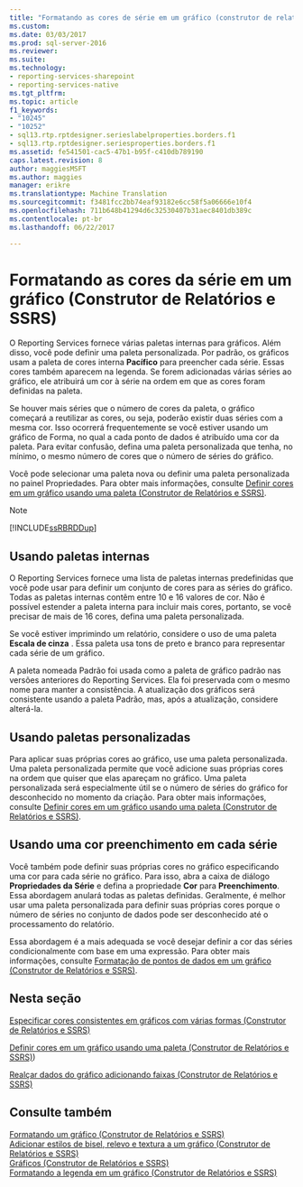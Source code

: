 ```yaml
---
title: "Formatando as cores de série em um gráfico (construtor de relatórios e SSRS) | Microsoft Docs"
ms.custom: 
ms.date: 03/03/2017
ms.prod: sql-server-2016
ms.reviewer: 
ms.suite: 
ms.technology:
- reporting-services-sharepoint
- reporting-services-native
ms.tgt_pltfrm: 
ms.topic: article
f1_keywords:
- "10245"
- "10252"
- sql13.rtp.rptdesigner.serieslabelproperties.borders.f1
- sql13.rtp.rptdesigner.seriesproperties.borders.f1
ms.assetid: fe541501-cac5-47b1-b95f-c410db789190
caps.latest.revision: 8
author: maggiesMSFT
ms.author: maggies
manager: erikre
ms.translationtype: Machine Translation
ms.sourcegitcommit: f3481fcc2bb74eaf93182e6cc58f5a06666e10f4
ms.openlocfilehash: 711b648b41294d6c32530407b31aec8401db389c
ms.contentlocale: pt-br
ms.lasthandoff: 06/22/2017

---
```

# <a name="formatting-series-colors-on-a-chart-report-builder-and-ssrs"></a>Formatando as cores da série em um gráfico (Construtor de Relatórios e SSRS)
  O Reporting Services fornece várias paletas internas para gráficos. Além disso, você pode definir uma paleta personalizada. Por padrão, os gráficos usam a paleta de cores interna **Pacífico** para preencher cada série. Essas cores também aparecem na legenda. Se forem adicionadas várias séries ao gráfico, ele atribuirá um cor à série na ordem em que as cores foram definidas na paleta.  
  
 Se houver mais séries que o número de cores da paleta, o gráfico começará a reutilizar as cores, ou seja, poderão existir duas séries com a mesma cor. Isso ocorrerá frequentemente se você estiver usando um gráfico de Forma, no qual a cada ponto de dados é atribuído uma cor da paleta. Para evitar confusão, defina uma paleta personalizada que tenha, no mínimo, o mesmo número de cores que o número de séries do gráfico.  
  
 Você pode selecionar uma paleta nova ou definir uma paleta personalizada no painel Propriedades. Para obter mais informações, consulte [Definir cores em um gráfico usando uma paleta &#40;Construtor de Relatórios e SSRS&#41;](../../reporting-services/report-design/define-colors-on-a-chart-using-a-palette-report-builder-and-ssrs.md).  
  
> [!NOTE]  
>  [!INCLUDE[ssRBRDDup](../../includes/ssrbrddup-md.md)]  
  
## <a name="using-built-in-palettes"></a>Usando paletas internas  
 O Reporting Services fornece uma lista de paletas internas predefinidas que você pode usar para definir um conjunto de cores para as séries do gráfico. Todas as paletas internas contêm entre 10 e 16 valores de cor. Não é possível estender a paleta interna para incluir mais cores, portanto, se você precisar de mais de 16 cores, defina uma paleta personalizada.  
  
 Se você estiver imprimindo um relatório, considere o uso de uma paleta **Escala de cinza** . Essa paleta usa tons de preto e branco para representar cada série de um gráfico.  
  
 A paleta nomeada Padrão foi usada como a paleta de gráfico padrão nas versões anteriores do Reporting Services. Ela foi preservada com o mesmo nome para manter a consistência. A atualização dos gráficos será consistente usando a paleta Padrão, mas, após a atualização, considere alterá-la.  
  
## <a name="using-custom-palettes"></a>Usando paletas personalizadas  
 Para aplicar suas próprias cores ao gráfico, use uma paleta personalizada. Uma paleta personalizada permite que você adicione suas próprias cores na ordem que quiser que elas apareçam no gráfico. Uma paleta personalizada será especialmente útil se o número de séries do gráfico for desconhecido no momento da criação. Para obter mais informações, consulte [Definir cores em um gráfico usando uma paleta &#40;Construtor de Relatórios e SSRS&#41;](../../reporting-services/report-design/define-colors-on-a-chart-using-a-palette-report-builder-and-ssrs.md).  
  
## <a name="using-a-color-fill-on-each-series"></a>Usando uma cor preenchimento em cada série  
 Você também pode definir suas próprias cores no gráfico especificando uma cor para cada série no gráfico. Para isso, abra a caixa de diálogo **Propriedades da Série** e defina a propriedade **Cor** para **Preenchimento**. Essa abordagem anulará todas as paletas definidas. Geralmente, é melhor usar uma paleta personalizada para definir suas próprias cores porque o número de séries no conjunto de dados pode ser desconhecido até o processamento do relatório.  
  
 Essa abordagem é a mais adequada se você desejar definir a cor das séries condicionalmente com base em uma expressão.  Para obter mais informações, consulte [Formatação de pontos de dados em um gráfico &#40;Construtor de Relatórios e SSRS&#41;](../../reporting-services/report-design/formatting-data-points-on-a-chart-report-builder-and-ssrs.md).  
  
## <a name="in-this-section"></a>Nesta seção  
 [Especificar cores consistentes em gráficos com várias formas &#40;Construtor de Relatórios e SSRS&#41;](../../reporting-services/report-design/specify-consistent-colors-across-multiple-shape-charts-report-builder-and-ssrs.md)  
  
 [Definir cores em um gráfico usando uma paleta &#40;Construtor de Relatórios e SSRS&#41;](../../reporting-services/report-design/define-colors-on-a-chart-using-a-palette-report-builder-and-ssrs.md))  
  
 [Realçar dados do gráfico adicionando faixas &#40;Construtor de Relatórios e SSRS&#41;](../../reporting-services/report-design/highlight-chart-data-by-adding-strip-lines-report-builder-and-ssrs.md)  
  
## <a name="see-also"></a>Consulte também  
 [Formatando um gráfico &#40;Construtor de Relatórios e SSRS&#41;](../../reporting-services/report-design/formatting-a-chart-report-builder-and-ssrs.md)   
 [Adicionar estilos de bisel, relevo e textura a um gráfico &#40;Construtor de Relatórios e SSRS&#41;](../../reporting-services/report-design/chart-effects-add-bevel-emboss-or-texture-report-builder.md)   
 [Gráficos &#40;Construtor de Relatórios e SSRS&#41;](../../reporting-services/report-design/charts-report-builder-and-ssrs.md)   
 [Formatando a legenda em um gráfico &#40;Construtor de Relatórios e SSRS&#41;](../../reporting-services/report-design/chart-legend-formatting-report-builder.md)  
  
  
